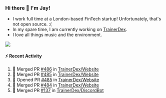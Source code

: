### Hi there 👋 I'm Jay!
* I work full time at a London-based FinTech startup! Unfortunately, that's not open source. :(
* In my spare time, I am currently working on [TrainerDex](https://www.github.com/TrainerDex).
* I love all things music and the environment.

[<img src="https://github-readme-stats.vercel.app/api/wakatime?username=TurnrDev&layout=compact&custom_title=Last 7 Days Language Breakdown" />](https://wakatime.com/@TurnrDev)  

#### :zap: Recent Activity
<!--START_SECTION:activity-->
1. 🎉 Merged PR [#486](https://github.com/TrainerDex/Website/pull/486) in [TrainerDex/Website](https://github.com/TrainerDex/Website)
2. 🎉 Merged PR [#485](https://github.com/TrainerDex/Website/pull/485) in [TrainerDex/Website](https://github.com/TrainerDex/Website)
3. 💪 Opened PR [#485](https://github.com/TrainerDex/Website/pull/485) in [TrainerDex/Website](https://github.com/TrainerDex/Website)
4. 🎉 Merged PR [#484](https://github.com/TrainerDex/Website/pull/484) in [TrainerDex/Website](https://github.com/TrainerDex/Website)
5. 🎉 Merged PR [#137](https://github.com/TrainerDex/DiscordBot/pull/137) in [TrainerDex/DiscordBot](https://github.com/TrainerDex/DiscordBot)
<!--END_SECTION:activity-->
